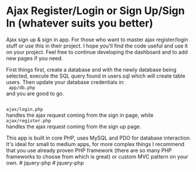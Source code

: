 # Ajax Register/Login or Sign Up/Sign In (whatever suits you better)

Ajax sign up & sign in app. For those who want to master ajax register/login stuff or use this in their project. I hope you'll find the code useful and use it on your project. Feel free to continue developing the dashboard and to add new pages if you need. 

First things first, create a database and with the newly database being selected, execute the SQL query found in users.sql which will create table users. Then update your database credentials in:<br />
<code>
app/db.php
</code>
<br />
and you are good to go.

<code>
ajax/login.php
</code>
handles the ajax request coming from the sign in page,
while
<code>
ajax/register.php
</code>
handles the ajax request coming from the sign up page.

This app is built in core PHP, uses MySQL and PDO for database interaction. It's ideal for small to medium apps, for more complex things I recommend that you use already proven PHP framework (there are so many PHP frameworks to choose from which is great) or custom MVC pattern on your own.
#   j q u e r y - p h p  
 #   j q u e r y - p h p  
 
